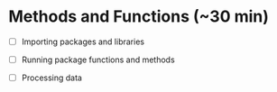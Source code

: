 # Methods and Functions (~30 min)

- [ ] Importing packages and libraries
- [ ] Running package functions and methods
- [ ] Processing data

